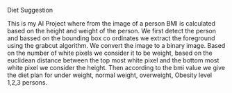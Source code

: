 Diet Suggestion

This is my AI Project where from the image of a person BMI is calculated based on the height and weight of the person.
We first detect the person and bassed on the bounding box co ordinates we extract the foreground using the grabcut algorithm.
We convert the image to a binary image. Based on the number of white pixels we consider it to be weight, based on the euclidean distance between the top most white pixel and the bottom most white pixel we consider the height. Then according to the bmi value we give the diet plan for under weight, normal weight, overweight, Obesity level 1,2,3 persons.
